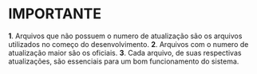 # IMPORTANTE

**1**. Arquivos que não possuem o numero de atualização são os arquivos utilizados no começo do desenvolvimento.
**2**. Arquivos com o numero de atualização maior são os oficiais.
**3**. Cada arquivo, de suas respectivas atualizações, são essenciais para um bom funcionamento do sistema.

